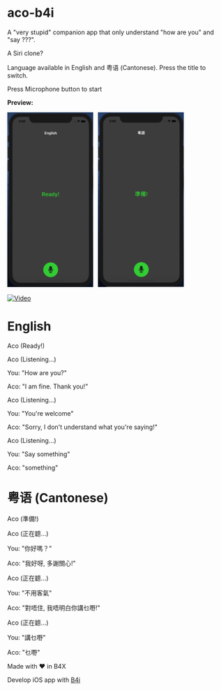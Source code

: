 # aco-b4i
A "very stupid" companion app that only understand "how are you" and "say ???".

A Siri clone?

Language available in English and 粤语 (Cantonese). Press the title to switch.

Press Microphone button to start

**Preview:**

<img src="https://github.com/pyhoon/aco-b4i/blob/main/Preview/en.png" title="English" height="400" /> &nbsp; 
<img src="https://github.com/pyhoon/aco-b4i/blob/main/Preview/zh.png" title="Cantonese" height="400" />

[![Video](https://i.ytimg.com/vi/P8XgrSe0Qik/hqdefault.jpg)](https://www.youtube.com/watch?v=P8XgrSe0Qik)

# English

Aco (Ready!)

Aco (Listening...)

You: "How are you?"

Aco: "I am fine. Thank you!"

Aco (Listening...)

You: "You're welcome"

Aco: "Sorry, I don't understand what you're saying!"

Aco (Listening...)

You: "Say something"

Aco: "something"


# 粤语 (Cantonese)

Aco (準備!)

Aco (正在聼...)

You: "你好嗎？"

Aco: "我好呀, 多謝關心!"

Aco (正在聼...)

You: "不用客氣"

Aco: "對唔住, 我唔明白你講乜嘢!"

Aco (正在聼...)

You: "講乜嘢"

Aco: "乜嘢"

Made with ❤ in B4X

Develop iOS app with [B4i](https://www.b4x.com/b4i.html)
